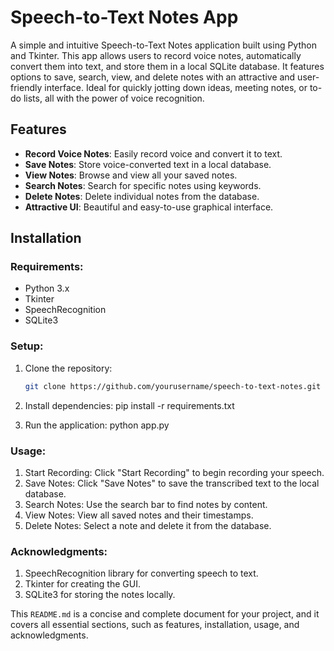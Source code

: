 # Speech-to-Text Notes App

A simple and intuitive Speech-to-Text Notes application built using Python and Tkinter. This app allows users to record voice notes, automatically convert them into text, and store them in a local SQLite database. It features options to save, search, view, and delete notes with an attractive and user-friendly interface. Ideal for quickly jotting down ideas, meeting notes, or to-do lists, all with the power of voice recognition.

## Features
- **Record Voice Notes**: Easily record voice and convert it to text.
- **Save Notes**: Store voice-converted text in a local database.
- **View Notes**: Browse and view all your saved notes.
- **Search Notes**: Search for specific notes using keywords.
- **Delete Notes**: Delete individual notes from the database.
- **Attractive UI**: Beautiful and easy-to-use graphical interface.

## Installation

### Requirements:
- Python 3.x
- Tkinter
- SpeechRecognition
- SQLite3

### Setup:
1. Clone the repository:
   ```bash
   git clone https://github.com/yourusername/speech-to-text-notes.git

2. Install dependencies:
   pip install -r requirements.txt

3. Run the application:
   python app.py

### Usage:
1. Start Recording: Click "Start Recording" to begin recording your speech.
2. Save Notes: Click "Save Notes" to save the transcribed text to the local database.
3. Search Notes: Use the search bar to find notes by content.
4. View Notes: View all saved notes and their timestamps.
5. Delete Notes: Select a note and delete it from the database.

### Acknowledgments:
1. SpeechRecognition library for converting speech to text.
2. Tkinter for creating the GUI.
3. SQLite3 for storing the notes locally.


This `README.md` is a concise and complete document for your project, and it covers all essential sections, such as features, installation, usage, and acknowledgments.
